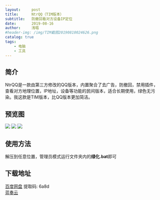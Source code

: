 ```yaml
---
layout:     post
title:      NtrQQ（TIM版本）
subtitle:   防撤回看对方设备IP定位
date:       2019-08-16
author:     浅唱
#header-img: /img/TIM截图20190810024626.png
catalog: true
tags:
    - 电脑
    - 工具
---
```


## 简介
NtrQQ是一款由第三方修改的QQ版本，内置聚合了去广告，防撤回，禁用插件，查看对方地理位置，IP地址，设备等功能的民间版本，适合长期使用，绿色无污染。我这款是TIM版本，比QQ版本更加简洁。

## 预览图
![](https://cdn.jsdelivr.net/gh/qcnhy/blog.github.io/img/TIM截图20190816024905.png)
![](https://cdn.jsdelivr.net/gh/qcnhy/blog.github.io/img/TIM截图20190816024936.png)
![](https://cdn.jsdelivr.net/gh/qcnhy/blog.github.io/img/TIM截图20190816025002.png)


## 使用方法
解压到任意位置，管理员模式运行文件夹内的**绿化.bat**即可

## 下载地址
[百度网盘](https://pan.baidu.com/s/1R4bwcu_f-l5g134IZviTmg) 提取码: 6a8d                  
[蓝奏云](https://www.lanzous.com/i5lft2h)
